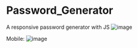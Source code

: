 # Password_Generator
A responsive password generator with JS
![image](https://github.com/JoaoHenriqueDeSouza/Password_Generator/assets/130799653/068bfec2-c994-4022-a7d6-ebc0b01f7565)







Mobile:
                    ![image](https://github.com/JoaoHenriqueDeSouza/Password_Generator/assets/130799653/3fb78251-945b-4729-a554-7afd1913c81b)

